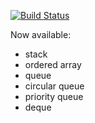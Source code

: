 [![Build Status](https://travis-ci.org/aikrasnov/typescript-collections.svg?branch=master)](https://travis-ci.org/aikrasnov/typescript-collections)

Now available: 
* stack
* ordered array
* queue
* circular queue
* priority queue
* deque
